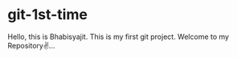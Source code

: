 # git-1st-time
Hello, this is Bhabisyajit.
This is my first git project.
Welcome to my Repository✌️...
